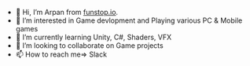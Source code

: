- 👋 Hi, I’m Arpan from [funstop.io](https://funstop.io/). 
- 👀 I’m interested in Game devlopment and Playing various PC & Mobile games
- 🌱 I’m currently learning Unity, C#, Shaders, VFX
- 💞️ I’m looking to collaborate on Game projects 
- 📫 How to reach me=> Slack

<!---
fs-arpan/fs-arpan is a ✨ special ✨ repository because its `README.md` (this file) appears on your GitHub profile.
You can click the Preview link to take a look at your changes.
--->
